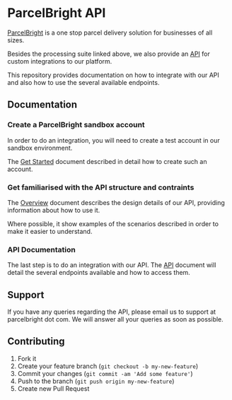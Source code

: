 # ParcelBright API

[ParcelBright](https://www.parcelbright.com/) is a one stop parcel delivery
solution for businesses of all sizes.

Besides the processing suite linked above, we also provide an
[API](http://developer.parcelbright.com/) for custom integrations to our
platform.

This repository provides documentation on how to integrate with our API and also
how to use the several available endpoints.

## Documentation


### Create a ParcelBright sandbox account

In order to do an integration, you will need to create a test account in our
sandbox environment.

The [Get Started](GetStarted.md) document described in detail how to create
such an account.

### Get familiarised with the API structure and contraints

The [Overview](Overview.md) document describes the design details of our API,
providing information about how to use it.

Where possible, it show examples of the scenarios described in order to make it
easier to understand.

### API Documentation

The last step is to do an integration with our API. The [API](API.md) document
will detail the several endpoints available and how to access them.

## Support

If you have any queries regarding the API, please email us to support at
parcelbright dot com. We will answer all your queries as soon as possible.

## Contributing

1. Fork it
2. Create your feature branch (`git checkout -b my-new-feature`)
3. Commit your changes (`git commit -am 'Add some feature'`)
4. Push to the branch (`git push origin my-new-feature`)
5. Create new Pull Request
